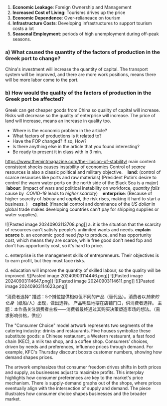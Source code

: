 


1. **Economic Leakage**: Foreign Ownership and Management
2. **Increased Cost of Living**: Tourisms drives up the price
4. **Economic Dependence**: Over-relianeace on tourism
5. **Infrastructure Costs**: Developing infrastructures to support tourism costs a lot
6. **Seasonal Employment**: periods of high unemployment during off-peak seasons.


### a) What caused the quantity of the factors of production in the Greek port to change? 

China's investment will increase the quantity of capital.
The transport system will be improved, and there are more work positions, means there will be more labor come to the port.


### b) How would the quality of the factors of production in the Greek port be affected?

Greek can get cheaper goods from China so quality of capital will increase.
Risks will decrease so the quality of enterprise will increase.
The price of land will increase, means an increase in quality too.

- Where is the economic problem in the article?
- What factors of productions is it related to?
- Have the FOP changed? if so, How?
- Is there anything else in the article that you found interesting?
- Be ready to present it in class with in 3 min.

https://www.themintmagazine.com/the-illusion-of-stability/
main content: consistent shocks causes instability of economics
Control of *scarce* resources is also a classic political and military objective.
 
 **land**: (control of scarce resources like ports and raw materials) (President Putin’s desire to control the warm water ports on the north side of the Black Sea is a major)
 
 **labour**: (impact of wars and political instability on workforce, *quantity falls* cause by 
 *COVID-19* leads to *higher scarcity*)
 
 **enterprise**: (Because of higher scarcity of *labour* and *capital*, the risk rises, making it hard to start a business. )
 
 **capital**: (financial control and dominance of the *US dollar* in global trade makes developing countries can't pay for shipping supplies or water supplies).

![[Pasted image 20240903113708.png]]
a. it is the situation that the scarcity of resources can't satisfy people's unlimited wants and needs.
**explain scarce**
b. an economic good need *fop* to produce, and has opportunity cost, which means they are scarce, while free good don't need fop and don't has opportunity cost, so it's hard to price.

c. enterprise is the management skills of entrepreneurs. Their objectives is to earn profit, but they must face risks.

d. education will improve the quantity of skilled labour, so the quality will be improved.
![[Pasted image 20240903114446.png]]
![[Pasted image 20240903114647.png]]
![[Pasted image 20240903114611.png]]
![[Pasted image 20240903114623.png]]









“消费者选择”
描述：5个摊位提供相似但不同的产品（替代品）。消费者以*抽象的化身*（纸船/人）出现，做出选择。 产品明显地摆在店铺门口，供消费者选择。
主题：本作品关注消费者主权——消费者最终通过其购买决策塑造市场的想法。（需求影响价格，供应）




The "Consumer Choice" model artwork represents two segments of the catering industry: drinks and restaurants. Five houses symbolize these substitute goods: a Chinese restaurant, a Western restaurant, a fast food chain (KEC), a milk tea shop, and a coffee shop. Consumers’ choices, driven by needs and preferences, influence prices through demand. For example, KFC's Thursday discount boosts customer numbers, showing how demand shapes prices.

The artwork emphasizes that consumer freedom drives shifts in both prices and supply, as businesses adjust to maximize profits. This interplay highlights how consumer preferences are key to the market's price mechanism. There is supply-demand graphs out of the shops, where prices eventually align with the intersection of supply and demand. The piece illustrates how consumer choice shapes businesses and the broader market.